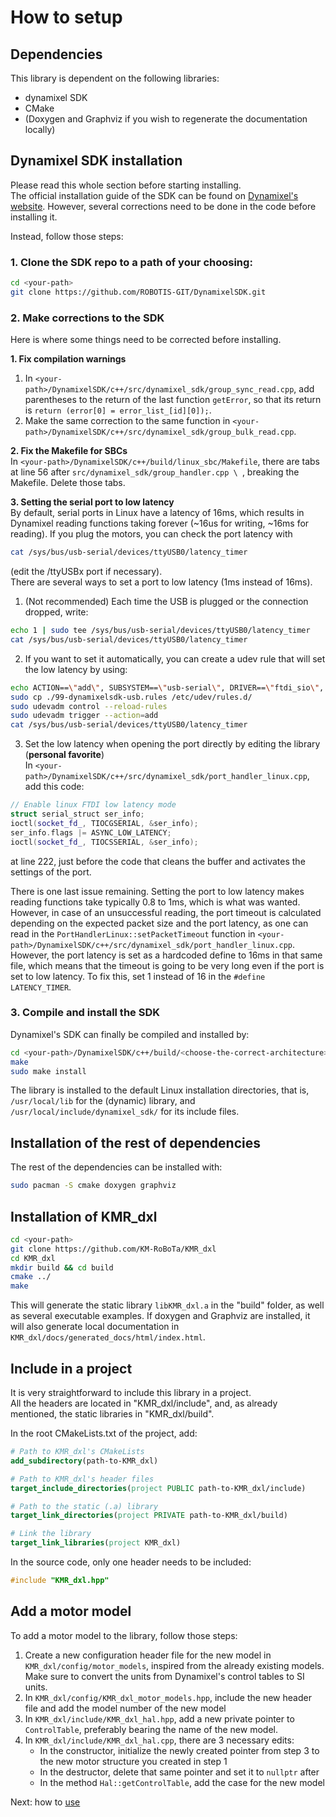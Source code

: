 # How to setup

## Dependencies
This library is dependent on the following libraries:
- dynamixel SDK
- CMake
- (Doxygen and Graphviz if you wish to regenerate the documentation locally)

## Dynamixel SDK installation

Please read this whole section before starting installing.  <br /> 
The official installation guide of the SDK can be found on [Dynamixel's website](https://emanual.robotis.com/docs/en/software/dynamixel/dynamixel_sdk/overview/).
However, several corrections need to be done in the code before installing it. <br /> 

Instead, follow those steps: 
### 1. Clone the SDK repo to a path of your choosing:
```bash
cd <your-path>
git clone https://github.com/ROBOTIS-GIT/DynamixelSDK.git
```

### 2. Make corrections to the SDK
Here is where some things need to be corrected before installing.

**1. Fix compilation warnings** <br /> 
1. In ```<your-path>/DynamixelSDK/c++/src/dynamixel_sdk/group_sync_read.cpp```, add parentheses to the return of the last function ```getError```, so that its return is ```return (error[0] = error_list_[id][0]);```.
2. Make the same correction to the same function in ```<your-path>/DynamixelSDK/c++/src/dynamixel_sdk/group_bulk_read.cpp```.

**2. Fix the Makefile for SBCs** <br /> 
In ```<your-path>/DynamixelSDK/c++/build/linux_sbc/Makefile```, there are tabs at line 56 after ```src/dynamixel_sdk/group_handler.cpp \ ```, breaking the Makefile. Delete those tabs.

**3. Setting the serial port to low latency** <br /> 
By default, serial ports in Linux have a latency of 16ms, which results in Dynamixel reading functions taking forever (~16us for writing, ~16ms for reading). If you plug the motors, you can check the port latency with 
```bash
cat /sys/bus/usb-serial/devices/ttyUSB0/latency_timer
```
(edit the /ttyUSBx port if necessary). <br /> 
There are several ways to set a port to low latency (1ms instead of 16ms).
1. (Not recommended) Each time the USB is plugged or the connection dropped, write:
```bash
echo 1 | sudo tee /sys/bus/usb-serial/devices/ttyUSB0/latency_timer
cat /sys/bus/usb-serial/devices/ttyUSB0/latency_timer
```
2. If you want to set it automatically, you can create a udev rule that will set the low latency by using:
```bash
echo ACTION==\"add\", SUBSYSTEM==\"usb-serial\", DRIVER==\"ftdi_sio\", ATTR{latency_timer}=\"1\" > 99-dynamixelsdk-usb.rules
sudo cp ./99-dynamixelsdk-usb.rules /etc/udev/rules.d/
sudo udevadm control --reload-rules
sudo udevadm trigger --action=add
cat /sys/bus/usb-serial/devices/ttyUSB0/latency_timer
```
3. Set the low latency when opening the port directly by editing the library (**personal favorite**) <br />
In ```<your-path>/DynamixelSDK/c++/src/dynamixel_sdk/port_handler_linux.cpp```, add this code:
```cpp
// Enable linux FTDI low latency mode
struct serial_struct ser_info;
ioctl(socket_fd_, TIOCGSERIAL, &ser_info);
ser_info.flags |= ASYNC_LOW_LATENCY;
ioctl(socket_fd_, TIOCSSERIAL, &ser_info);
```
at line 222, just before the code that cleans the buffer and activates the settings of the port.

There is one last issue remaining. Setting the port to low latency makes reading functions take typically 0.8 to 1ms, which is what was wanted. However, in case of an unsuccessful reading, the port timeout is calculated depending on the expected packet size and the port latency, as one can read in the ```PortHandlerLinux::setPacketTimeout``` function in ```<your-path>/DynamixelSDK/c++/src/dynamixel_sdk/port_handler_linux.cpp```. <br /> 
However, the port latency is set as a hardcoded define to 16ms in that same file, which means that the timeout is going to be very long even if the port is set to low latency. To fix this, set 1 instead of 16 in the ```#define LATENCY_TIMER```.


### 3. Compile and install the SDK
Dynamixel's SDK can finally be compiled and installed by:
```bash
cd <your-path>/DynamixelSDK/c++/build/<choose-the-correct-architecture>
make
sudo make install
```
The library is installed to the default Linux installation directories, that is, ```/usr/local/lib``` for the (dynamic) library, and ```/usr/local/include/dynamixel_sdk/``` for its include files.

## Installation of the rest of dependencies
The rest of the dependencies can be installed with:
```bash
sudo pacman -S cmake doxygen graphviz
```

## Installation of KMR_dxl
```bash
cd <your-path>
git clone https://github.com/KM-RoBoTa/KMR_dxl
cd KMR_dxl
mkdir build && cd build
cmake ../
make
```
This will generate the static library ```libKMR_dxl.a``` in the "build" folder, as well as several executable examples. If doxygen and Graphviz are installed, it will also generate local documentation in ```KMR_dxl/docs/generated_docs/html/index.html```.

## Include in a project
It is very straightforward to include this library in a project. <br /> 
All the headers are located in "KMR_dxl/include", and, as already mentioned, the static libraries in "KMR_dxl/build".

In the root CMakeLists.txt of the project, add:
```cmake
# Path to KMR_dxl's CMakeLists
add_subdirectory(path-to-KMR_dxl)

# Path to KMR_dxl's header files
target_include_directories(project PUBLIC path-to-KMR_dxl/include)

# Path to the static (.a) library
target_link_directories(project PRIVATE path-to-KMR_dxl/build)

# Link the library
target_link_libraries(project KMR_dxl)

```

In the source code, only one header needs to be included:
```cpp
#include "KMR_dxl.hpp"
```

## Add a motor model
To add a motor model to the library, follow those steps:
1. Create a new configuration header file for the new model in ```KMR_dxl/config/motor_models```, inspired from the already existing models. Make sure to convert the units from Dynamixel's control tables to SI units.
2. In ```KMR_dxl/config/KMR_dxl_motor_models.hpp```, include the new header file and add the model number of the new model
3. In ```KMR_dxl/include/KMR_dxl_hal.hpp```, add a new private pointer to ```ControlTable```, preferably bearing the name of the new model. 
4. In ```KMR_dxl/include/KMR_dxl_hal.cpp```, there are 3 necessary edits:
    - In the constructor, initialize the newly created pointer from step 3 to the new motor structure you created in step 1
    - In the destructor, delete that same pointer and set it to ```nullptr``` after
    - In the method ```Hal::getControlTable```, add the case for the new model


Next: how to [use](use_git.md)